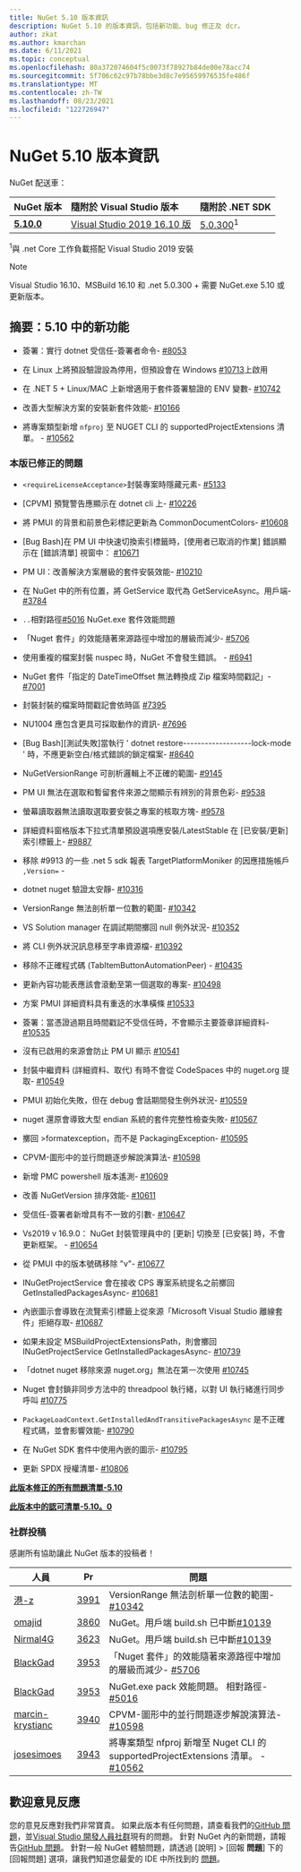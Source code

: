 ```yaml
---
title: NuGet 5.10 版本資訊
description: NuGet 5.10 的版本資訊，包括新功能、bug 修正及 dcr。
author: zkat
ms.author: kmarchan
ms.date: 6/11/2021
ms.topic: conceptual
ms.openlocfilehash: 80a372074604f5c0073f78927b84de00e78acc74
ms.sourcegitcommit: 5f706c62c97b78bbe3d8c7e95659976535fe486f
ms.translationtype: MT
ms.contentlocale: zh-TW
ms.lasthandoff: 08/23/2021
ms.locfileid: "122726947"
---
```

# <a name="nuget-510-release-notes"></a>NuGet 5.10 版本資訊

NuGet 配送車：

| NuGet 版本 | 隨附於 Visual Studio 版本 | 隨附於 .NET SDK |
|:---|:---|:---|
| [**5.10.0**](https://nuget.org/downloads) | [Visual Studio 2019 16.10 版](https://visualstudio.microsoft.com/downloads/) | [5.0.300](https://dotnet.microsoft.com/download/dotnet-core/5.0)<sup>1</sup> |

<sup>1</sup>與 .net Core 工作負載搭配 Visual Studio 2019 安裝
  
> [!NOTE]
> Visual Studio 16.10、MSBuild 16.10 和 .net 5.0.300 + 需要 NuGet.exe 5.10 或更新版本。

## <a name="summary-whats-new-in-510"></a>摘要：5.10 中的新功能

* 簽署：實行 dotnet 受信任-簽署者命令- [#8053](https://github.com/NuGet/Home/issues/8053)

* 在 Linux 上將預設驗證設為停用，但預設會在 Windows [#10713](https://github.com/NuGet/Home/issues/10713)上啟用

* 在 .NET 5 + Linux/MAC 上新增適用于套件簽署驗證的 ENV 變數- [#10742](https://github.com/NuGet/Home/issues/10742)

* 改善大型解決方案的安裝新套件效能- [#10166](https://github.com/NuGet/Home/issues/10166)

* 將專案類型新增 `nfproj` 至 NUGET CLI 的 supportedProjectExtensions 清單。 - [#10562](https://github.com/NuGet/Home/issues/10562)

### <a name="issues-fixed-in-this-release"></a>本版已修正的問題

* `<requireLicenseAcceptance>`封裝專案時隱藏元素- [#5133](https://github.com/NuGet/Home/issues/5133)

* [CPVM] 預覽警告應顯示在 dotnet cli 上- [#10226](https://github.com/NuGet/Home/issues/10226)

* 將 PMUI 的背景和前景色彩標記更新為 CommonDocumentColors- [#10608](https://github.com/NuGet/Home/issues/10608)

* [Bug Bash]在 PM UI 中快速切換索引標籤時，[使用者已取消的作業] 錯誤顯示在 [錯誤清單] 視窗中： [#10671](https://github.com/NuGet/Home/issues/10671)

* PM UI：改善解決方案層級的套件安裝效能- [#10210](https://github.com/NuGet/Home/issues/10210)

* 在 NuGet 中的所有位置，將 GetService 取代為 GetServiceAsync。用戶端- [#3784](https://github.com/NuGet/Home/issues/3784)

* `..`相對路徑[#5016](https://github.com/NuGet/Home/issues/5016) NuGet.exe 套件效能問題

* 「Nuget 套件」的效能隨著來源路徑中增加的層級而減少- [#5706](https://github.com/NuGet/Home/issues/5706)

* 使用重複的檔案封裝 nuspec 時，NuGet 不會發生錯誤。 - [#6941](https://github.com/NuGet/Home/issues/6941)

* NuGet 套件「指定的 DateTimeOffset 無法轉換成 Zip 檔案時間戳記」- [#7001](https://github.com/NuGet/Home/issues/7001)

* 封裝封裝的檔案時間戳記會依時區 [#7395](https://github.com/NuGet/Home/issues/7395)

* NU1004 應包含更具可採取動作的資訊- [#7696](https://github.com/NuGet/Home/issues/7696)

* [Bug Bash][測試失敗]當執行 ' dotnet restore-------------------lock-mode ' 時，不應更新空白/格式錯誤的鎖定檔案- [#8640](https://github.com/NuGet/Home/issues/8640)

* NuGetVersionRange 可剖析邏輯上不正確的範圍- [#9145](https://github.com/NuGet/Home/issues/9145)

* PM UI 無法在選取和暫留套件來源之間顯示有辨別的背景色彩- [#9538](https://github.com/NuGet/Home/issues/9538)

* 螢幕讀取器無法讀取選取要安裝之專案的核取方塊- [#9578](https://github.com/NuGet/Home/issues/9578)

* 詳細資料窗格版本下拉式清單預設選項應安裝/LatestStable 在 [已安裝/更新] 索引標籤上- [#9887](https://github.com/NuGet/Home/issues/9887)

* 移除 #9913 的一些 .net 5 sdk 報表 TargetPlatformMoniker 的因應措施帳戶 ` ,Version= `  -  [](https://github.com/NuGet/Home/issues/9913)

* dotnet nuget 驗證太安靜- [#10316](https://github.com/NuGet/Home/issues/10316)

* VersionRange 無法剖析單一位數的範圍- [#10342](https://github.com/NuGet/Home/issues/10342)

* VS Solution manager 在調試期間擲回 null 例外狀況- [#10352](https://github.com/NuGet/Home/issues/10352)

* 將 CLI 例外狀況訊息移至字串資源檔- [#10392](https://github.com/NuGet/Home/issues/10392)

* 移除不正確程式碼 (TabItemButtonAutomationPeer) - [#10435](https://github.com/NuGet/Home/issues/10435)

* 更新內容功能表應該會滾動至第一個選取的專案- [#10498](https://github.com/NuGet/Home/issues/10498)

* 方案 PMUI 詳細資料具有重迭的水準橫條 [#10533](https://github.com/NuGet/Home/issues/10533)

* 簽署：當憑證過期且時間戳記不受信任時，不會顯示主要簽章詳細資料- [#10535](https://github.com/NuGet/Home/issues/10535)

* 沒有已啟用的來源會防止 PM UI 顯示 [#10541](https://github.com/NuGet/Home/issues/10541)

* 封裝中繼資料 (詳細資料、取代) 有時不會從 CodeSpaces 中的 nuget.org 提取- [#10549](https://github.com/NuGet/Home/issues/10549)

* PMUI 初始化失敗，但在 debug 會話期間發生例外狀況- [#10559](https://github.com/NuGet/Home/issues/10559)

* nuget 還原會導致大型 endian 系統的套件完整性檢查失敗- [#10567](https://github.com/NuGet/Home/issues/10567)

* 擲回 >formatexception，而不是 PackagingException- [#10595](https://github.com/NuGet/Home/issues/10595)

* CPVM-圖形中的並行問題逐步解說演算法- [#10598](https://github.com/NuGet/Home/issues/10598)

* 新增 PMC powershell 版本遙測- [#10609](https://github.com/NuGet/Home/issues/10609)

* 改善 NuGetVersion 排序效能- [#10611](https://github.com/NuGet/Home/issues/10611)

* 受信任-簽署者新增具有不一致的引數- [#10647](https://github.com/NuGet/Home/issues/10647)

* Vs2019 v 16.9.0： NuGet 封裝管理員中的 [更新] 切換至 [已安裝] 時，不會更新框架。 - [#10654](https://github.com/NuGet/Home/issues/10654)

* 從 PMUI 中的版本號碼移除 "v"- [#10677](https://github.com/NuGet/Home/issues/10677)

* INuGetProjectService 會在接收 CPS 專案系統提名之前擲回 GetInstalledPackagesAsync- [#10681](https://github.com/NuGet/Home/issues/10681)

* 內嵌圖示會導致在流覽索引標籤上從來源「Microsoft Visual Studio 離線套件」拒絕存取- [#10687](https://github.com/NuGet/Home/issues/10687)

* 如果未設定 MSBuildProjectExtensionsPath，則會擲回 INuGetProjectService GetInstalledPackagesAsync- [#10739](https://github.com/NuGet/Home/issues/10739)

* 「dotnet nuget 移除來源 nuget.org」無法在第一次使用 [#10745](https://github.com/NuGet/Home/issues/10745)

* Nuget 會封鎖非同步方法中的 threadpool 執行緒，以對 UI 執行緒進行同步呼叫 [#10775](https://github.com/NuGet/Home/issues/10775)

* `PackageLoadContext.GetInstalledAndTransitivePackagesAsync` 是不正確程式碼，並會影響效能- [#10790](https://github.com/NuGet/Home/issues/10790)

* 在 NuGet SDK 套件中使用內嵌的圖示- [#10795](https://github.com/NuGet/Home/issues/10795)

* 更新 SPDX 授權清單- [#10806](https://github.com/NuGet/Home/issues/10806)

**[此版本修正的所有問題清單-5.10](https://app.zenhub.com/workspaces/nuget-client-team-55aec9a240305cf007585881/reports/release?release=Z2lkOi8vcmFwdG9yL1JlbGVhc2UvNTY2MTQ)**
  
**[此版本中的認可清單-5.10。0](https://github.com/NuGet/NuGet.Client/compare/5.9.0.7134...5.10.0.7240)**
  
### <a name="community-contributions"></a>社群投稿

感謝所有協助讓此 NuGet 版本的投稿者！

|人員|Pr|問題|
|----|----|----|
[港-z](https://github.com/louis-z) | [3991](https://github.com/NuGet/NuGet.Client/pull/3991) | VersionRange 無法剖析單一位數的範圍- [#10342](https://github.com/NuGet/Home/issues/10342)
[omajid](https://github.com/omajid) | [3860](https://github.com/NuGet/NuGet.Client/pull/3860) | NuGet。用戶端 build.sh 已中斷[#10139](https://github.com/NuGet/Home/issues/10139)
[Nirmal4G](https://github.com/Nirmal4G) | [3623](https://github.com/NuGet/NuGet.Client/pull/3623) | NuGet。用戶端 build.sh 已中斷[#10139](https://github.com/NuGet/Home/issues/10139)
[BlackGad](https://github.com/BlackGad) | [3953](https://github.com/NuGet/NuGet.Client/pull/3953) | 「Nuget 套件」的效能隨著來源路徑中增加的層級而減少- [#5706](https://github.com/NuGet/Home/issues/5706)
[BlackGad](https://github.com/BlackGad) | [3953](https://github.com/NuGet/NuGet.Client/pull/3953) | NuGet.exe pack 效能問題。 相對路徑- [#5016](https://github.com/NuGet/Home/issues/5016)
[marcin-krystianc](https://github.com/marcin-krystianc) | [3940](https://github.com/NuGet/NuGet.Client/pull/3940) | CPVM-圖形中的並行問題逐步解說演算法- [#10598](https://github.com/NuGet/Home/issues/10598)
[josesimoes](https://github.com/josesimoes) | [3943](https://github.com/NuGet/NuGet.Client/pull/3943) | 將專案類型 nfproj 新增至 Nuget CLI 的 supportedProjectExtensions 清單。 - [#10562](https://github.com/NuGet/Home/issues/10562)

## <a name="feedback-welcome"></a>歡迎意見反應

您的意見反應對我們非常寶貴。  如果此版本有任何問題，請查看我們的[GitHub 問題](https://github.com/NuGet/Home/issues)，並[Visual Studio 開發人員社群](https://developercommunity.visualstudio.com/)現有的問題。  針對 NuGet 內的新問題，請報告[GitHub 問題](https://github.com/NuGet/Home/issues/new)。
針對一般 NuGet 體驗問題，請透過 [說明] > [回報 **問題**] 下的 [回報問題] 選項，讓我們知道您最愛的 IDE 中所找到的 [問題](/visualstudio/ide/how-to-report-a-problem-with-visual-studio)。
